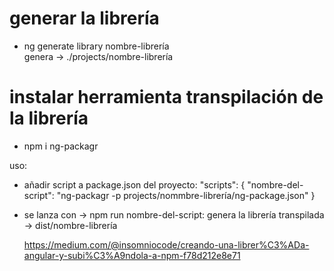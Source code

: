 # generar la librería
- ng generate library nombre-librería  
  genera -> ./projects/nombre-librería


# instalar herramienta transpilación de la librería
- npm i ng-packagr

uso:
- añadir script a package.json del proyecto:
 "scripts": { "nombre-del-script": "ng-packagr -p projects/nommbre-librería/ng-package.json" }
- se lanza con ->  npm run nombre-del-script:
  genera la librería transpilada -> dist/nombre-librería


  https://medium.com/@insomniocode/creando-una-librer%C3%ADa-angular-y-subi%C3%A9ndola-a-npm-f78d212e8e71
